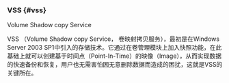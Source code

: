 ### VSS {#vss}

Volume Shadow copy Service 

VSS （Volume Shadow copy Service， 卷映射拷贝服务），最初是在Windows Server 2003 SP1中引入的存储技术。它通过在卷管理模块上加入快照功能，在此基础上就可以创建基于时间点（Point-In-Time）的映像（Image），从而实现数据的快速备份和恢复，用户也无需害怕因无意删除数据而造成的困扰，这就是VSS的关键所在。